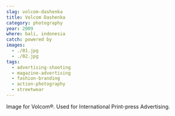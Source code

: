 ```yaml
---
slag: volcom-dashenka
title: Volcom Dashenka
category: photography
year: 2009
where: bali, indonesia
catch: powered by
images:
  - ./01.jpg
  - ./02.jpg
tags:
  - advertising-shooting
  - magazine-advertising
  - fashion-branding
  - action-photography
  - streetwear
---
```


Image for Volcom®.
Used for International Print-press Advertising.
